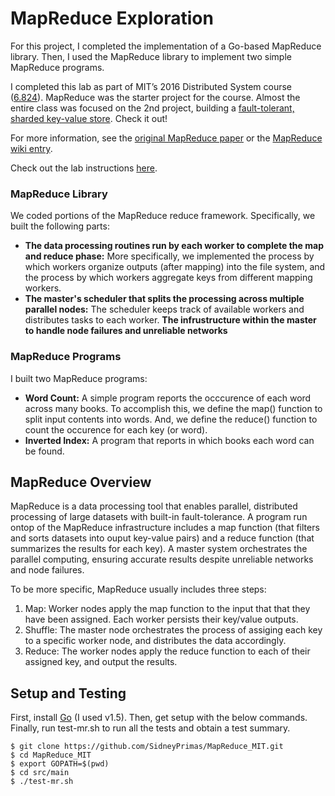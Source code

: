 # MapReduce Exploration
For this project, I completed the implementation of a Go-based MapReduce library. Then, I used the MapReduce library to implement two simple MapReduce programs. 

I completed this lab as part of MIT’s 2016 Distributed System course ([6.824](http://nil.csail.mit.edu/6.824/2016/index.html)). MapReduce was the starter project for the course. Almost the entire class was focused on the 2nd project, building a [fault-tolerant, sharded key-value store](https://github.com/SidneyPrimas/Distributed_Systems_MIT). Check it out!

For more information, see the [original MapReduce paper](http://nil.csail.mit.edu/6.824/2016/labs/lab-1.html) or the [MapReduce wiki entry](https://en.wikipedia.org/wiki/MapReduce). 

Check out the lab instructions [here](http://nil.csail.mit.edu/6.824/2016/labs/lab-1.html).

### MapReduce Library
We coded portions of the MapReduce reduce framework. Specifically, we built the following parts: 
* **The data processing routines run by each worker to complete the map and reduce phase:** More specifically, we implemented the process by which workers organize outputs (after mapping) into the file system, and the process by which workers aggregate keys from different mapping workers. 
* **The master's scheduler that splits the processing across multiple parallel nodes:** The scheduler keeps track of available workers and distributes tasks to each worker. 
**The infrustructure within the master to handle node failures and unreliable networks** 

### MapReduce Programs
I built two MapReduce programs:
* **Word Count:** A simple program reports the occcurence of each word across many books. To accomplish this, we define the map() function to split input contents into words. And, we define the reduce() function to count the occurence for each key (or word). 
* **Inverted Index:** A program that reports in which books each word can be found. 

## MapReduce Overview
MapReduce is a data processing tool that enables parallel, distributed processing of large datasets with built-in fault-tolerance. A program run ontop of the MapReduce infrastructure includes a map function (that filters and sorts datasets into ouput key-value pairs) and a reduce function (that summarizes the results for each key). A master system orchestrates the parallel computing, ensuring accurate results despite unreliable networks and node failures. 

To be more specific, MapReduce usually includes three steps: 
1. Map: Worker nodes apply the map function to the input that that they have been assigned. Each worker persists their key/value outputs. 
2. Shuffle: The master node orchestrates the process of assiging each key to a specific worker node, and distributes the data accordingly.
3. Reduce: The worker nodes apply the reduce function to each of their assigned key, and output the results. 


## Setup and Testing 
First, install [Go](https://golang.org/) (I used v1.5). Then, get setup with the below commands. Finally, run test-mr.sh to run all the tests and obtain a test summary.
```
$ git clone https://github.com/SidneyPrimas/MapReduce_MIT.git
$ cd MapReduce_MIT
$ export GOPATH=$(pwd)
$ cd src/main 
$ ./test-mr.sh
```